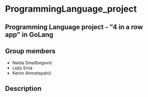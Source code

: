 # ProgrammingLanguage_project

## Programming Language project - "4 in a row app" in GoLang

## Group members
- Naida Smailbegović 
- Lejla Srna 
- Kerim Ahmetspahić

## Description

